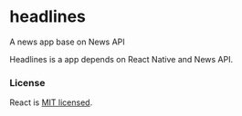 # headlines

A news app base on News API

Headlines is a app depends on React Native and News API.


### License

React is [MIT licensed](./LICENSE).
